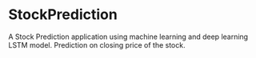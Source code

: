 # StockPrediction
A Stock Prediction application using machine learning and deep learning LSTM model. Prediction on closing price of the stock.
